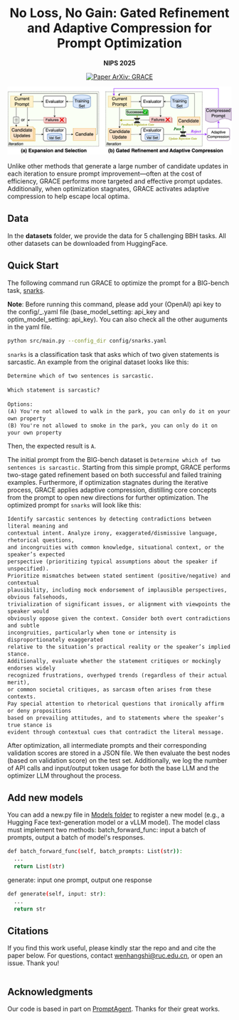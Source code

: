 <h1 align="center">No Loss, No Gain: Gated Refinement and Adaptive Compression for Prompt Optimization</h1>

<p align="center"><b>NIPS 2025</b></p>

<p align="center">
  <a href="https://arxiv.org/abs/ARXIV_ID" target="_blank">
    <img src="https://img.shields.io/badge/Paper%20ArXiv-GRACE-b31b1b.svg" alt="Paper ArXiv: GRACE">
  </a>
</p>


<p align="center">
<img src="./images/method.png" alt="Method Comparison" width="700" title="Method Comparison"/>
</p>
Unlike other methods that generate a large number of candidate updates in each iteration to ensure prompt improvement—often at the cost of efficiency, GRACE performs more targeted and effective prompt updates. Additionally, when optimization stagnates, GRACE activates adaptive compression to help escape local optima.

## Data
In the **datasets** folder, we provide the data for 5 challenging BBH tasks. All other datasets can be downloaded from HuggingFace.
 

## Quick Start

The following command run GRACE to optimize the prompt for a BIG-bench task, [snarks](https://github.com/google/BIG-bench/tree/main/bigbench/benchmark_tasks/snarks). 

**Note**: Before running this command, please add your (OpenAI) api key to the config/_.yaml file (base_model_setting: api_key and optim_model_setting: api_key). You can also check all the other auguments in the yaml file.
```bash
python src/main.py --config_dir config/snarks.yaml 
```

`snarks` is a classification task that asks which of two given statements is sarcastic. An example from the original dataset looks like this:
```
Determine which of two sentences is sarcastic.

Which statement is sarcastic?

Options:
(A) You're not allowed to walk in the park, you can only do it on your own property
(B) You're not allowed to smoke in the park, you can only do it on your own property
```
Then, the expected result is `A`.

The initial prompt from the BIG-bench dataset is `Determine which of two sentences is sarcastic.` Starting from this simple prompt, GRACE performs two-stage gated refinement based on both successful and failed training examples.
Furthermore, if optimization stagnates during the iterative process, GRACE applies adaptive compression, distilling core concepts from the prompt to open new directions for further optimization. The optimized prompt for `snarks` will look like this:

```
Identify sarcastic sentences by detecting contradictions between literal meaning and 
contextual intent. Analyze irony, exaggerated/dismissive language, rhetorical questions, 
and incongruities with common knowledge, situational context, or the speaker’s expected 
perspective (prioritizing typical assumptions about the speaker if unspecified). 
Prioritize mismatches between stated sentiment (positive/negative) and contextual 
plausibility, including mock endorsement of implausible perspectives, obvious falsehoods, 
trivialization of significant issues, or alignment with viewpoints the speaker would 
obviously oppose given the context. Consider both overt contradictions and subtle 
incongruities, particularly when tone or intensity is disproportionately exaggerated 
relative to the situation’s practical reality or the speaker’s implied stance. 
Additionally, evaluate whether the statement critiques or mockingly endorses widely 
recognized frustrations, overhyped trends (regardless of their actual merit), 
or common societal critiques, as sarcasm often arises from these contexts. 
Pay special attention to rhetorical questions that ironically affirm or deny propositions 
based on prevailing attitudes, and to statements where the speaker’s true stance is 
evident through contextual cues that contradict the literal message.
```

After optimization, all intermediate prompts and their corresponding validation scores are stored in a JSON file. We then evaluate the best nodes (based on validation score) on the test set.
Additionally, we log the number of API calls and input/output token usage for both the base LLM and the optimizer LLM throughout the process.


## Add new models

You can add a new.py file in [Models folder](https://github.com/Eric8932/GRACE/tree/main/src/prompt_optim_agent/language_model) to register a new model (e.g., a Hugging Face text-generation model or a vLLM model). The model class must implement two methods:
batch_forward_func: input a batch of prompts, output a batch of model's responses.

```bash
def batch_forward_func(self, batch_prompts: List(str)):
  ...
  return List(str)
```

generate: input one prompt, output one response
```bash
def generate(self, input: str):
  ...
  return str
```



## Citations
If you find this work useful, please kindly star the repo and and cite the paper below. For questions, contact wenhangshi@ruc.edu.cn, or open an issue. Thank you!

```bibtex

```

## Acknowledgments

Our code is based in part on [PromptAgent](https://github.com/XinyuanWangCS/PromptAgent). Thanks for their great works.
